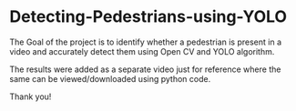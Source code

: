 # Detecting-Pedestrians-using-YOLO
The Goal of the project is to identify whether a pedestrian is present in a video and accurately detect them using Open CV and YOLO algorithm.

The results were added as a separate video just for reference where the same can be viewed/downloaded using python code.

Thank you!
